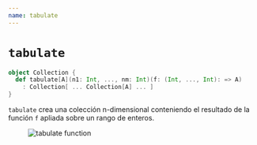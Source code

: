 ```yaml
---
name: tabulate
---
```


# `tabulate`

~~~ scala
object Collection {
  def tabulate[A](n1: Int, ..., nm: Int)(f: (Int, ..., Int): => A)
    : Collection[ ... Collection[A] ... ]
}
~~~

`tabulate` crea una colección n-dimensional conteniendo el resultado de la función `f` apliada sobre un rango de enteros.

<figure class="diagram">
  <img src="../images/tabulate.svg" alt="tabulate function">
  <!-- <figcaption class="diagram-desc"></figcaption> -->
</figure>
